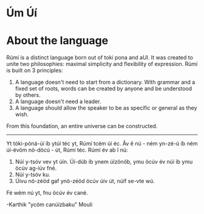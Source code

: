 # Úm Úí
# About the language

Rúmí is a distinct language born out of toki pona and aUI. It was created to unite two philosophies: maximal simplicity and flexibility of expression. Rúmí is built on 3 principles:

1. A language doesn't need to start from a dictionary. With grammar and a fixed set of roots, words can be created by anyone and be understood by others.
2. A language doesn't need a leader.
3. A language should allow the speaker to be as specific or general as they wish.

From this foundation, an entire universe can be constructed.

---

Yt tóki-póná-úí íb ytúí téc yt, Rúmí tcém úí éc. Âv ê nú - ném yn-zé-ú íb ném úí-évöm nö-döcú - út, Rúmí téc. Rúmí év ab î nú: 

1. Núí y-tsóv vev yt úín. Úí-dúb íb ynem úízönöb, ymu öcúv év núí íb ymu öcúv ag-iúv fné. 
2. Núí y-tsóv ku.
3. Úívu nö-zéöd gaf ynö-zéöd öcúv úív út, núíf se-vte wú.

Fé wém nú yt, fnu öcúv év cané.


-Karthik "ycöm canúízbaku" Mouli

